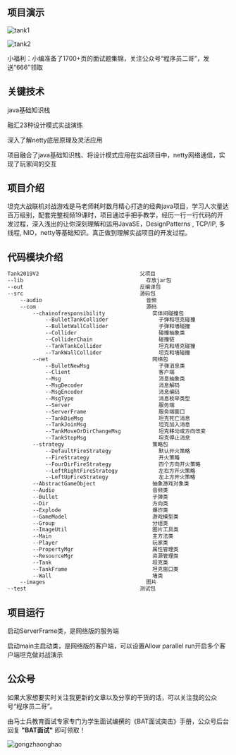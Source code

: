 ## 项目演示

![tank1](github-readme.assets/tank1.png)

![tank2](github-readme.assets/tank2.png)

小福利：小编准备了1700+页的面试题集锦，关注公众号“程序员二哥”，发送“666”领取

## 关键技术

java基础知识栈

融汇23种设计模式实战演练

深入了解netty底层原理及灵活应用

项目融合了java基础知识栈、将设计模式应用在实战项目中，netty网络通信，实现了玩家间的交互



## 项目介绍

坦克大战联机对战游戏是马老师耗时数月精心打造的经典java项目，学习人次量达百万级别，配套完整视频19课时，项目通过手把手教学，经历一行一行代码的开发过程，深入浅出的让你深刻理解和运用JavaSE，DesignPatterns , TCP/IP, 多线程, NIO，netty等基础知识。真正做到理解实战项目的开发过程。



## 代码模块介绍

```xml
Tank2019V2                                父项目
--lib   	                                存放jar包
--out                                     反编译包
--src                                     源码包
	--audio                                 音频
	--com                                   源码
		--chainofresponsibility               实体间碰撞包
			--BulletTankCollider                子弹和坦克碰撞
			--BulletWallCollider                子弹和墙碰撞
			--Collider                          碰撞抽象类
			--ColliderChain                     碰撞链
			--TankTankCollider                  坦克和塔克碰撞
			--TankWallCollider                  坦克和墙碰撞
		--net                                 网络包
			--BulletNewMsg                      子弹消息类
			--Client                            客户端
			--Msg                               消息抽象类
			--MsgDecoder                        消息解码
			--MsgEncoder                        消息编码
			--MsgType                           消息枚举类型
			--Server                            服务端
			--ServerFrame                       服务端窗口
			--TankDieMsg                        坦克死亡消息
			--TankJoinMsg                       坦克加入消息
			--TankMoveOrDirChangeMsg            坦克移动或方向改变
			--TankStopMsg                       坦克停止消息
		--strategy                            策略包
			--DefaultFireStrategy               默认开火策略
			--FireStrategy                      开火策略
			--FourDirFireStrategy               四个方向开火策略
			--LeftRightFireStrategy             左右方开火策略
			--LeftUpFireStrategy                左上方开火策略
		--AbstractGameObject                  抽象游戏对象类
		--Audio                               音频类
		--Bullet                              子弹类
		--Dir                                 方向类
		--Explode                             爆炸类
		--GameModel                           游戏模型类
		--Group                               分组类
		--ImageUtil                           图片工具类
		--Main                                主方法类
		--Player                              玩家类
		--PropertyMgr                         属性管理类
		--ResourceMgr                         资源管理类
		--Tank                                坦克类
		--TankFrame                           坦克窗口类
		--Wall                                墙类
	--images                                图片
--test                                    测试包
```



## 项目运行

启动ServerFrame类，是网络版的服务端

启动main主启动类，是网络版的客户端，可以设置Allow parallel run开启多个客户端坦克做对战演示



## 公众号

如果大家想要实时关注我更新的文章以及分享的干货的话，可以关注我的公众号“程序员二哥”。

由马士兵教育面试专家专门为学生面试编撰的《BAT面试突击》手册，公众号后台回复 **"BAT面试"** 即可领取！

![gongzhaonghao](github-readme.assets/gongzhaonghao.png)

